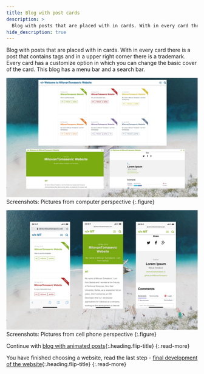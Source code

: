 ```yaml
---
title: Blog with post cards
description: >
  Blog with posts that are placed with in cards. With in every card there is a post that contains tags and in a upper right corner... by Milovan Tomašević
hide_description: true
---
```


Blog with posts that are placed with in cards. With in every card there is a post that contains tags and in a upper right corner there is a trademark. Every card has a customize option in which you can change the basic cover of the card. This blog has a menu bar and a search bar. 

![](/assets/img/sites/demo3/screenshot-from-mac.jpg)
Screenshots: Pictures from computer perspective
{:.figure}

![](/assets/img/sites/demo3/screenshot-from-iphone.jpg)
Screenshots: Pictures from cell phone perspective
{:.figure}

Continue with [blog with animated posts]{:.heading.flip-title}
{:.read-more}

You have finished choosing a website, read the last step - [final development of the website]{:.heading.flip-title}
{:.read-more}

[demo3]: https://www.demo.milovantomasevic.com/demo3
[blog with animated posts]: blog-with-animated-posts.md
[full list of demo websites]: https://www.demo.milovantomasevic.com/
[final development of the website]: ../final-development-of-the-website.md
